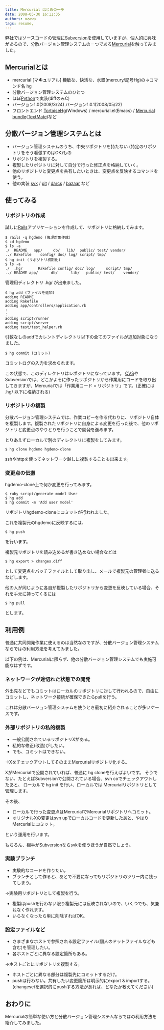 ```yaml
---
title: Mercurial はじめの一歩
date: 2008-05-30 16:11:35
authors: ozawa
tags: resume, 
---
```

弊社ではソースコードの管理に<a href="http://subversion.tigris.org/">Subversion</a>を使用していますが、個人的に興味があるので、分散バージョン管理システムの一つである<a href="http://www.selenic.com/mercurial/wiki/">Mercurial</a>を触ってみました。

<!--more-->
<h2>Mercurialとは</h2>
<ul>
	<li>mercurial [マ<strong>キュ</strong>リアル] 機敏な、快活な、水銀(mercury/記号Hg)の→コマンド名 hg</li>
	<li>分散バージョン管理システムのひとつ</li>
	<li>ほぼ<a href="http://www.python.org/">Python</a>で実装(diffのみC)</li>
	<li>バージョン1.0(2008/3/24) バージョン1.0.1(2008/05/22)</li>
	<li>フロントエンド <a href="http://tortoisehg.sourceforge.net/">TortoiseHg</a>(Windows) / mercurial.el(Emacs) / <a href="http://macromates.com/svn/Bundles/trunk/Bundles/Mercurial.tmbundle/">Mercurial bundle</a>(<a href="http://macromates.com/">TextMate</a>)など</li>
</ul>
<h2>分散バージョン管理システムとは</h2>
<ul>
	<li>バージョン管理システムのうち、中央リポジトリを持たない (特定のリポジトリをそう看倣すのはOK)もの</li>
	<li>リポジトリを複製する。</li>
	<li>複製したリポジトリに対して自分で行った修正点を格納していく。</li>
	<li>他のリポジトリと変更点を共有したいときは、変更点を反映するコマンドを使う。</li>
	<li>他の実装 <a href="http://svk.bestpractical.com/view/HomePage">svk</a> / <a href="http://git.or.cz/">git</a> / <a href="http://darcs.net/">darcs</a> / <a href="http://bazaar-vcs.org/">bazaar</a> など</li>
</ul>
<h2>使ってみる</h2>
<h3>リポジトリの作成</h3>
試しに<a href="http://www.rubyonrails.org/">Rails</a>アプリケーションを作成して、リポジトリに格納してみます。
<pre><code>$ rails -q hgdemo (管理対象作成)
$ cd hgdemo
$ ls -a
./  README   app/     db/   lib/  public/ test/ vendor/
../ Rakefile    config/ doc/ log/ script/ tmp/
$ hg init (リポジトリ初期化)
$ ls -a
./  .hg/       Rakefile config/ doc/ log/     script/ tmp/
../ README app/      db/      lib/   public/ test/    vendor/</code></pre>
管理用ディレクトリ .hg/ が出来ました。
<pre><code>$ hg add (ファイルを追加)
adding README
adding Rakefile
adding app/controllers/application.rb
:
:
adding script/runner
adding script/server
adding test/test_helper.rb</code></pre>
引数なしのaddでカレントディレクトリ以下の全てのファイルが追加対象になりました。
<pre><code>$ hg commit (コミット)</code></pre>
コミットログの入力を求められます。

この状態で、このディレクトリはレポジトリになっています。
<a href="http://www.nongnu.org/cvs/">CVS</a>やSubversionでは、どこかよそに作ったリポジトリから作業用にコードを取り出してきますが、Mercurialでは「作業用コード = リポジトリ」です。(正確には .hg/ 以下に格納される)
<h3>リポジトリの複製</h3>
分散バージョン管理システムでは、作業コピーを作る代わりに、リポジトリ自体を複製します。複製されたリポジトリに自身による変更を行った後で、他のリポジトリと変更点のやりとりを行うことで開発を進めます。

とりあえずローカルで別のディレクトリに複製をしてみます。
<pre><code>$ hg clone hgdemo hgdemo-clone</code></pre>
sshやhttpを使ってネットワーク越しに複製することも出来ます。
<h3>変更点の伝搬</h3>
hgdemo-clone上で何か変更を行ってみます。
<pre><code>$ ruby script/generate model User
$ hg add
$ hg commit -m 'Add user model'</code></pre>
リポジトリhgdemo-cloneにコミットが行われました。

これを複製元のhgdemoに反映するには、
<pre><code>$ hg push</code></pre>
を行います。

複製元リポジトリを読み込めるが書き込めない場合などは
<pre><code>$ hg export &gt; changes.diff</code></pre>
として変更点をパッチファイルとして取り出し、メールで複製元の管理者に送るなどします。

他の人が同じように各自が複製したリポジトリから変更を反映している場合、それを手元に持ってくるには
<pre><code>$ hg pull</code></pre>
とします。
<h2>利用例</h2>
普通に共同開発作業に使えるのは当然なのですが、分散バージョン管理システムならではの利用方法を考えてみました。

以下の例は、Mercurialに限らず、他の分散バージョン管理システムでも実施可能なはずです。
<h3>ネットワークが途切れた状態での開発</h3>
外出先などでもコミットはローカルのリポジトリに対して行われるので、自由にコミットし、ネットワーク接続が確保できたらpullを行う。

これは分散バージョン管理システムを使うとき最初に紹介されることが多いケースです。
<h3>外部リポジトリの私的複製</h3>
<ul>
	<li>一般公開されているリポジトリXがある。</li>
	<li>私的な修正(改造)がしたい。</li>
	<li>でも、コミットはできない。</li>
</ul>
→XをチェックアウトしてそのままMercurialリポジトリ化する。

XがMercurialで公開されていれば、普通に hg cloneを行えばよいです。 そうでない、たとえばSubversionで公開されている場合、svn coでチェックアウトしたあと、 ローカルで hg init を行い、ローカルでは Mercurialリポジトリとして管理します。

その後、
<ul>
	<li>ローカルで行った変更点はMercurialでMercurialリポジトリへコミット。</li>
	<li>オリジナルXの変更はsvn upでローカルコードを更新したあと、やはりMercurialにコミット。</li>
</ul>
という運用を行います。

もちろん、相手がSubversionならsvkを使うほうが自然でしょう。
<h3>実験ブランチ</h3>
<ul>
	<li>実験的なコードを作りたい。</li>
	<li>ブランチとして作ると、あとで不要になってもリポジトリのツリー内に残ってしまう。</li>
</ul>
→実験用リポジトリとして複製を行う。
<ul>
	<li>複製はpushを行わない限り複製元には反映されないので、いくつでも、気兼ねなく作れます。</li>
	<li>いらなくなったら単に削除すればOK。</li>
</ul>
<h3>設定ファイルなど</h3>
<ul>
	<li>さまざまなホストで参照される設定ファイル(個人のドットファイルなども含む)を管理したい。</li>
	<li>各ホストごとに異なる設定箇所もある。</li>
</ul>
→ホストごとにリポジトリを複製する。
<ul>
	<li>ホストごとに異なる部分は複製先にコミットするだけ。</li>
	<li>pushは行わない。共有したい変更箇所は明示的にexport &amp; importする。(changesetを選択的にpushする方法があれば、どなたか教えてください)</li>
</ul>
<h2>おわりに</h2>
Mercurialの簡単な使い方と分散バージョン管理システムならではの利用方法を紹介してみました。